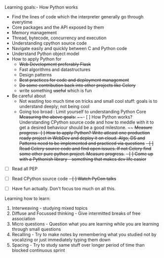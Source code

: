 Learning goals:- 
How Python works
- Find the lines of code which the interpreter generally go through everytime
- Core packages and the API exposed by them
- Memory management
- Thread, bytecode, concurrency and execution
- Understanding cpython source code
- Navigate easily and quickly between C and Python code
- Understand Python object model
- How to apply Python for
  - ~~Web Development preferably Flask~~
  - Fast algorithms and datastructures
  - Design patterns
  - ~~Best practices for code and deployment management~~
  - ~~Do some contribution back into other projects like Celery~~
  - write something ~~useful~~ which is fun
- Be careful about
  - Not wasting too much time on tricks and small cool stuff: goals is to understand deeply; not being cool
  - Going too broad : Limit yourself to understanding Python Core
~~Measuring the above goals:~~
~~- [ ] How Python works? Understanding CPython source code and how to meddle with it to get a desired behaviour should be a good milestone. ~~
~~Measure progress- [ ] How to apply Python? Write atleast one production ready project in WebDev and deploy it on cloud. Algo, DS and Patterns need to be implemented and practiced via questions~~
~~- [ ] Read Celery source code and find open issues. If not Celery find some other pure python project. Measure progress.~~
~~- [ ] Come up with a Pythonish library - something that makes dev life easier~~
- [ ] Read all PEP
- [ ] Read CPython source code
~~- [ ] Watch PyCon talks~~
- [ ] Have fun actually. Don't focus too much on all this. 



Learning how to learn:

1. Interweaving - studying mixed topics
2. Diffuse and Focussed thinking - Give intermitted breaks of free association
3. Micro questions - Question what you are learning while you are learning through small questions
4. Recalling - Try to make notes by remembering what you studied not by vocalizing or just immediately typing them down
5. Spacing - Try to study same stuff over longer period of time than blocked continuous sprint
